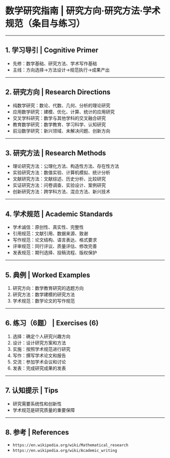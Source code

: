 # 数学研究指南 | 研究方向·研究方法·学术规范（条目与练习）

---

## 1. 学习导引 | Cognitive Primer

- 先修：数学基础、研究方法、学术写作基础
- 主线：方向选择→方法设计→规范执行→成果产出

---

## 2. 研究方向 | Research Directions

- 纯数学研究：数论、代数、几何、分析的理论研究
- 应用数学研究：建模、优化、计算、统计的应用研究
- 交叉学科研究：数学与其他学科的交叉融合研究
- 教育数学研究：数学教育、学习科学、认知研究
- 前沿数学研究：新兴领域、未解决问题、创新方向

---

## 3. 研究方法 | Research Methods

- 理论研究方法：公理化方法、构造性方法、存在性方法
- 实验研究方法：数值实验、计算机模拟、统计分析
- 文献研究方法：文献综述、历史分析、比较研究
- 实证研究方法：问卷调查、实验设计、案例研究
- 创新研究方法：跨学科方法、混合方法、新兴技术

---

## 4. 学术规范 | Academic Standards

- 学术诚信：原创性、真实性、完整性
- 引用规范：文献引用、数据来源、致谢
- 写作规范：论文结构、语言表达、格式要求
- 评审规范：同行评议、质量评估、修改完善
- 发表规范：期刊选择、投稿流程、版权保护

---

## 5. 典例 | Worked Examples

1) 研究方向：数学教育研究的选题方向
2) 研究方法：数学建模的研究方法
3) 学术规范：数学论文的写作规范

---

## 6. 练习（6题） | Exercises (6)

1) 选择：确定个人研究兴趣方向
2) 设计：设计研究方案和方法
3) 实施：按照学术规范进行研究
4) 写作：撰写学术论文和报告
5) 交流：参加学术会议和讨论
6) 发表：完成研究成果的发表

---

## 7. 认知提示 | Tips

- 研究需要系统性和创新性
- 学术规范是研究质量的重要保障

---

## 8. 参考 | References

- `https://en.wikipedia.org/wiki/Mathematical_research`
- `https://en.wikipedia.org/wiki/Academic_writing`
